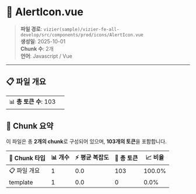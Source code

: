 # 📄 AlertIcon.vue

> **파일 경로**: `vizier(sample)/vizier-fe-all-develop/src/components/prod/icons/AlertIcon.vue`  
> **생성일**: 2025-10-01  
> **Chunk 수**: 2개  
> **언어**: Javascript / Vue
---


## 📋 파일 개요

| | |
|--|--|
| 📊 **총 토큰 수**: 103 |  |






## 🧩 Chunk 요약

이 파일은 총 **2개의 chunk**로 구성되어 있으며, **103개의 토큰**을 포함합니다.

| 🧩 Chunk 타입 | 📊 개수 | ⚡ 평균 복잡도 | 📝 총 토큰 | 📈 비율 |
|---------------|--------|-------------|----------|--------|
| 📋 파일 개요 | 1 | 0.0 | 103 | 100.0% |
| template | 1 | 0.0 | 0 | 0.0% |

